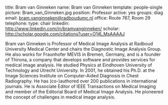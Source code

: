 title: Bram van Ginneken
name: Bram van Ginneken
template: people-single
picture: Bram_van_Ginneken.jpg
position: Professor
active: yes
groups: diag
email: bram.vanginneken@radboudumc.nl
office: Route 767, Room 29
telephone:
type: chair
linkedin: http://www.linkedin.com/in/bramvanginneken/
scholar: http://scholar.google.com/citations?user=O1j6_MsAAAAJ

Bram van Ginneken is Professor of Medical Image Analysis at Radboud University Medical Center and chairs the Diagnostic Image Analysis Group. He also works for Fraunhofer MEVIS in Bremen, Germany, and is a founder of Thirona, a company that develops software and provides services for medical image analysis. He studied Physics at Eindhoven University of Technology and Utrecht University. In 2001, he obtained his Ph.D. at the Image Sciences Institute on Computer-Aided Diagnosis in Chest Radiography. He has (co-)authored over 200 publications in international journals. He is Associate Editor of IEEE Transactions on Medical Imaging and member of the Editorial Board of Medical Image Analysis. He pioneered the concept of challenges in medical image analysis.
